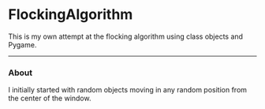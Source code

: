 <h1>FlockingAlgorithm</h1>
This is my own attempt at the flocking algorithm using class objects and Pygame.
<hr>
<h3>About</h3>
I initially started with random objects moving in any random position from the center of the window.

